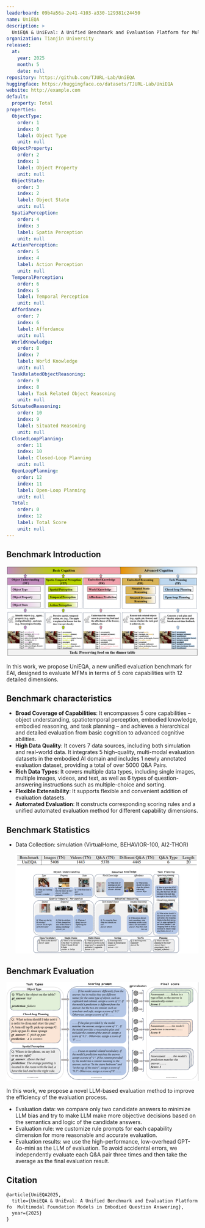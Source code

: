 ```yaml
---
leaderboard: 09b4a56a-2e41-4103-a330-129381c24450
name: UniEQA
description: >
  UniEQA & UniEval: A Unified Benchmark and Evaluation Platform for Multimodal Foundation Models in Embodied Question Answering
organization: Tianjin University
released:
  at:
    year: 2025
    month: 5
    date: null
repository: https://github.com/TJURL-Lab/UniEQA
huggingface: https://huggingface.co/datasets/TJURL-Lab/UniEQA
website: http://example.com
default:
  property: Total
properties:
  ObjectType:
    order: 1
    index: 0
    label: Object Type
    unit: null
  ObjectProperty:
    order: 2
    index: 1
    label: Object Property
    unit: null
  ObjectState:
    order: 3
    index: 2
    label: Object State
    unit: null
  SpatiaPerception:
    order: 4
    index: 3
    label: Spatia Perception
    unit: null
  ActionPerception:
    order: 5
    index: 4
    label: Action Perception
    unit: null
  TemporalPerception:
    order: 6
    index: 5
    label: Temporal Perception
    unit: null
  Affordance:
    order: 7
    index: 6
    label: Affordance
    unit: null
  WorldKnowledge:
    order: 8
    index: 7
    label: World Knowledge
    unit: null
  TaskRelatedObjectReasoning:
    order: 9
    index: 8
    label: Task Related Object Reasoning
    unit: null
  SituatedReasoning:
    order: 10
    index: 9
    label: Situated Reasoning
    unit: null
  ClosedLoopPlanning:
    order: 11
    index: 10
    label: Closed-Loop Planning
    unit: null
  OpenLoopPlanning:
    order: 12
    index: 11
    label: Open-Loop Planning
    unit: null
  Total:
    order: 0
    index: 12
    label: Total Score
    unit: null
---
```


## Benchmark Introduction

![alt text](assets/2-1.png)

In this work, we propose UniEQA, a new unified evaluation benchmark for EAI, designed to evaluate MFMs in terms of 5 core capabilities with 12 detailed dimensions.

## Benchmark characteristics

- **Broad Coverage of Capabilities**: It encompasses 5 core capabilities – object understanding, spatiotemporal perception, embodied knowledge, embodied reasoning, and task planning – and achieves a hierarchical and detailed evaluation from basic cognition to advanced cognitive abilities.
- **High Data Quality**: It covers 7 data sources, including both simulation and real-world data. It integrates 5 high-quality, multi-modal evaluation datasets in the embodied AI domain and includes 1 newly annotated evaluation dataset, providing a total of over 5000 Q&A Pairs.
- **Rich Data Types**: It covers multiple data types, including single images, multiple images, videos, and text, as well as 6 types of question-answering instructions such as multiple-choice and sorting.
- **Flexible Extensibility**: It supports flexible and convenient addition of evaluation datasets.
- **Automated Evaluation**: It constructs corresponding scoring rules and a unified automated evaluation method for different capability dimensions.

## Benchmark Statistics

- Data Collection: simulation (VirtualHome, BEHAVIOR-100, AI2-THOR)

  ![real-world (Ego4D, LEMMA, HM3D, and ScanNet)](assets/4-1.png)

## Benchmark Evaluation

![alt text](assets/5-1.png)

In this work, we propose a novel LLM-based evaluation method to improve the efficiency of the evaluation process.

- Evaluation data: we compare only two candidate answers to minimize LLM bias and try to make LLM make more objective decisions based on the semantics and logic of the candidate answers.
- Evaluation rule: we customize rule prompts for each capability dimension for more reasonable and accurate evaluation.
- Evaluation results: we use the high-performance, low-overhead GPT-4o-mini as the LLM of evaluation. To avoid accidental errors, we independently evaluate each Q&A pair three times and then take the average as the final evaluation result.

## Citation

```
@article{UniEQA2025,
  title={UniEQA & UniEval: A Unified Benchmark and Evaluation Platform fo  Multimodal Foundation Models in Embodied Question Answering},
  year={2025}
}
```
